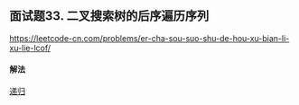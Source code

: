## 面试题33. 二叉搜索树的后序遍历序列

https://leetcode-cn.com/problems/er-cha-sou-suo-shu-de-hou-xu-bian-li-xu-lie-lcof/


#### 解法  

[递归](_1.py)

